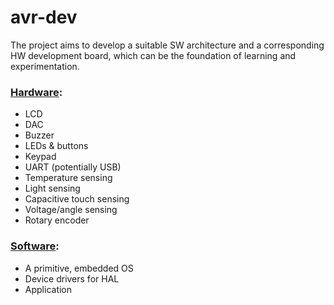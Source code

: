 # avr-dev

The project aims to develop a suitable SW architecture and a corresponding HW development board, which can be the foundation of learning and experimentation.


### [Hardware](https://github.com/theQuetzalcoatl/avr-dev/blob/master/HW/README.md "Hardware"):

* LCD
* DAC
* Buzzer
* LEDs & buttons
* Keypad
* UART (potentially USB)
* Temperature sensing
* Light sensing
* Capacitive touch sensing
* Voltage/angle sensing
* Rotary encoder


### [Software](https://github.com/theQuetzalcoatl/avr-dev/blob/master/SW/Application/README.md "Software"):

* A primitive, embedded OS
* Device drivers for HAL
* Application
